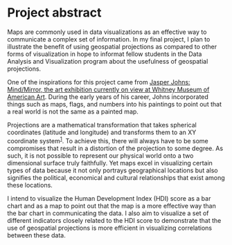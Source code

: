 <h1>Project abstract</h1>
<p>Maps are commonly used in data visualizations as an effective way to communicate a complex set of information.  In my final project, I plan to illustrate the benefit of using geospatial projections as compared to other forms of visualization in hope to informat fellow students in the Data Analysis and Visualization program about the usefulness of geospatial projections.</p>

<p>One of the inspirations for this project came from <a href="https://whitney.org/exhibitions/jasper-johns">Jasper Johns: Mind/Mirror, the art exhibition currently on view at Whitney Museum of American Art</a>.  During the early years of his career, Johns incorporated things such as maps, flags, and numbers into his paintings to point out that a real world is not the same as a painted map.</p>

<p>Projections are a mathematical transformation that takes spherical coordinates (latitude and longitude) and transforms them to an XY coordinate system<sup><a href="http://web.mit.edu/1.961/fall2001/projections.htm">1</a></sup>.  To achieve this, there will always have to be some compromises that result in a distortion of the projection to some degree.  As such, it is not possible to represent our physical world onto a two dimensional surface truly faithfully.  Yet maps excel in visualizing certain types of data because it not only portrays geographical locations but also signifies the political, economical and cultural relationships that exist among these locations.</p>

<p>I intend to visualize the Human Development Index (HDI) score as a bar chart and as a map to point out that the map is a more effective way than the bar chart in communicating the data.  I also aim to visualize a set of different indicators closely related to the HDI score to demonstrate that the use of geospatial projections is more efficient in visualizing correlations between these data.</p>
